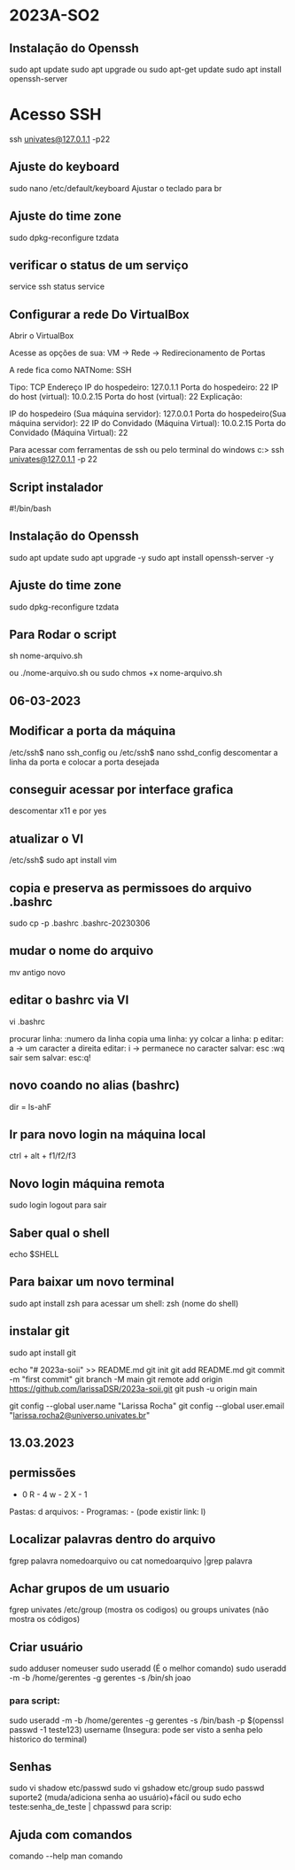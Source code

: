 # 2023A-SO2
## Instalação do Openssh
sudo apt update
sudo apt upgrade
ou
sudo apt-get update
sudo apt install openssh-server

# Acesso SSH
ssh univates@127.0.1.1 -p22

## Ajuste do keyboard
sudo nano /etc/default/keyboard
Ajustar o teclado para br

## Ajuste do time zone
sudo dpkg-reconfigure tzdata

## verificar o status de um serviço
service ssh status
service <nome-servico><comando>


## Configurar a rede Do VirtualBox
Abrir o VirtualBox

Acesse as opções de sua: VM → Rede → Redirecionamento de Portas 

A rede fica como NATNome: SSH

Tipo: TCP
Endereço IP do hospedeiro:     127.0.1.1
Porta do hospedeiro:      22
IP do host (virtual):        10.0.2.15
Porta do host (virtual):      22
Explicação:

IP do hospedeiro (Sua máquina servidor): 127.0.0.1
Porta do hospedeiro(Sua máquina servidor): 22
IP do Convidado (Máquina Virtual): 10.0.2.15 
Porta do Convidado (Máquina Virtual): 22

Para acessar com ferramentas de ssh ou pelo terminal do windows
c:\> ssh univates@127.0.1.1 -p 22

## Script instalador
#!/bin/bash

## Instalação do Openssh
sudo apt update
sudo apt upgrade -y
sudo apt install openssh-server -y

## Ajuste do time zone
sudo dpkg-reconfigure tzdata
## Para Rodar o script
sh nome-arquivo.sh

ou
./nome-arquivo.sh
ou
sudo chmos +x nome-arquivo.sh

## 06-03-2023

## Modificar a porta da máquina
/etc/ssh$ nano ssh_config
ou
/etc/ssh$ nano sshd_config
descomentar a linha da porta e colocar a porta desejada

## conseguir acessar por interface grafica
descomentar x11 e por yes

## atualizar o VI
/etc/ssh$ sudo apt install vim

## copia e preserva as permissoes do arquivo .bashrc
sudo cp -p .bashrc .bashrc-20230306

## mudar o nome do arquivo
mv antigo novo

## editar o bashrc via VI
vi .bashrc

procurar linha: :numero da linha
copia uma linha: yy
colcar a linha: p
editar: a -> um caracter a direita
editar: i -> permanece no caracter
salvar: esc :wq
sair sem salvar: esc:q!

## novo coando no alias (bashrc)
dir = ls-ahF

## Ir para novo login na máquina local
ctrl + alt + f1/f2/f3

## Novo login máquina remota
sudo login
logout para sair

## Saber qual o shell
echo $SHELL

## Para baixar um novo terminal
sudo apt install zsh
para acessar um shell: zsh (nome do shell)

## instalar git
sudo apt install git

echo "# 2023a-soii" >> README.md
git init
git add README.md
git commit -m "first commit"
git branch -M main
git remote add origin https://github.com/larissaDSR/2023a-soii.git
git push -u origin main

git config --global user.name "Larissa Rocha"
git config --global user.email "larissa.rocha2@universo.univates.br"

## 13.03.2023
 
## permissões
-   0
R - 4
w - 2
X - 1

Pastas: d
arquivos: -
Programas: - (pode existir link: l)

## Localizar palavras dentro do arquivo
fgrep palavra nomedoarquivo
ou
cat nomedoarquivo |grep palavra

## Achar grupos de um usuario
fgrep univates /etc/group (mostra os codigos)
ou
groups univates (não mostra os códigos)

## Criar usuário
sudo adduser nomeuser
sudo useradd (É o melhor comando)
sudo useradd -m -b /home/gerentes -g gerentes -s /bin/sh joao
### para script:
sudo useradd -m -b /home/gerentes -g gerentes -s /bin/bash -p $(openssl passwd -1 teste123) username (Insegura: pode ser visto a senha pelo historico do terminal)

## Senhas
sudo vi shadow etc/passwd
sudo vi gshadow etc/group
sudo passwd suporte2 (muda/adiciona senha ao usuário)+fácil
ou
sudo echo teste:senha_de_teste | chpasswd
para scrip:


## Ajuda com comandos
comando --help
man comando

